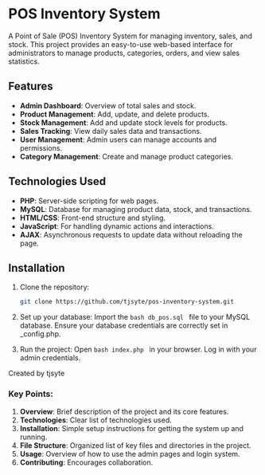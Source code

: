 # POS Inventory System

A Point of Sale (POS) Inventory System for managing inventory, sales, and stock. This project provides an easy-to-use web-based interface for administrators to manage products, categories, orders, and view sales statistics.

## Features

- **Admin Dashboard**: Overview of total sales and stock.
- **Product Management**: Add, update, and delete products.
- **Stock Management**: Add and update stock levels for products.
- **Sales Tracking**: View daily sales data and transactions.
- **User Management**: Admin users can manage accounts and permissions.
- **Category Management**: Create and manage product categories.

## Technologies Used

- **PHP**: Server-side scripting for web pages.
- **MySQL**: Database for managing product data, stock, and transactions.
- **HTML/CSS**: Front-end structure and styling.
- **JavaScript**: For handling dynamic actions and interactions.
- **AJAX**: Asynchronous requests to update data without reloading the page.

## Installation

1. Clone the repository:
   ```bash
   git clone https://github.com/tjsyte/pos-inventory-system.git

2. Set up your database:
Import the ```bash db_pos.sql ``` file to your MySQL database.
Ensure your database credentials are correctly set in _config.php.

3. Run the project:
Open ```bash index.php ``` in your browser.
Log in with your admin credentials.


Created by tjsyte

### Key Points:
1. **Overview**: Brief description of the project and its core features.
2. **Technologies**: Clear list of technologies used.
3. **Installation**: Simple setup instructions for getting the system up and running.
4. **File Structure**: Organized list of key files and directories in the project.
5. **Usage**: Overview of how to use the admin pages and login system.
6. **Contributing**: Encourages collaboration.
